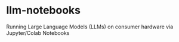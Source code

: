 # llm-notebooks
Running Large Language Models (LLMs) on consumer hardware via Jupyter/Colab Notebooks
